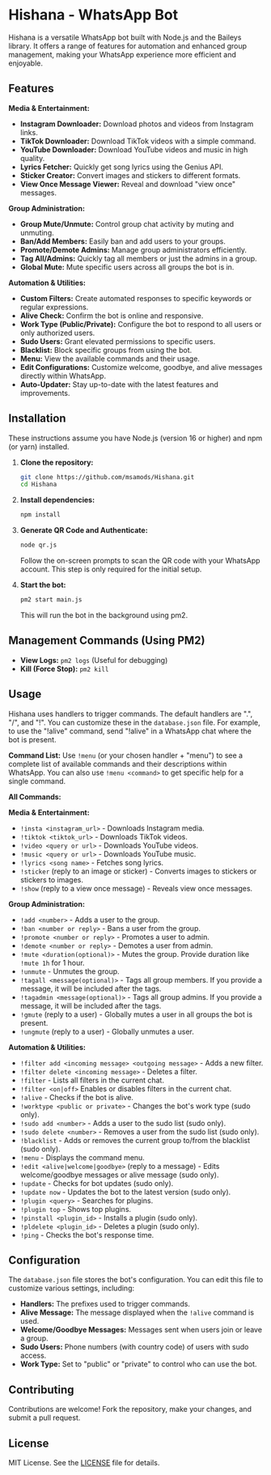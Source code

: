 # Hishana - WhatsApp Bot

Hishana is a versatile WhatsApp bot built with Node.js and the Baileys library. It offers a range of features for automation and enhanced group management, making your WhatsApp experience more efficient and enjoyable.

## Features

**Media & Entertainment:**

* **Instagram Downloader:** Download photos and videos from Instagram links.
* **TikTok Downloader:** Download TikTok videos with a simple command.
* **YouTube Downloader:** Download YouTube videos and music in high quality.
* **Lyrics Fetcher:** Quickly get song lyrics using the Genius API.
* **Sticker Creator:** Convert images and stickers to different formats.
* **View Once Message Viewer:** Reveal and download "view once" messages.

**Group Administration:**

* **Group Mute/Unmute:** Control group chat activity by muting and unmuting.
* **Ban/Add Members:** Easily ban and add users to your groups.
* **Promote/Demote Admins:** Manage group administrators efficiently.
* **Tag All/Admins:** Quickly tag all members or just the admins in a group.
* **Global Mute:** Mute specific users across all groups the bot is in.

**Automation & Utilities:**

* **Custom Filters:** Create automated responses to specific keywords or regular expressions.
* **Alive Check:** Confirm the bot is online and responsive.
* **Work Type (Public/Private):** Configure the bot to respond to all users or only authorized users.
* **Sudo Users:** Grant elevated permissions to specific users.
* **Blacklist:** Block specific groups from using the bot.
* **Menu:** View the available commands and their usage.
* **Edit Configurations:** Customize welcome, goodbye, and alive messages directly within WhatsApp.
* **Auto-Updater:** Stay up-to-date with the latest features and improvements.

## Installation

These instructions assume you have Node.js (version 16 or higher) and npm (or yarn) installed.

1. **Clone the repository:**

   ```bash
   git clone https://github.com/msamods/Hishana.git
   cd Hishana
   ```

2. **Install dependencies:**

   ```bash
   npm install
   ```

3. **Generate QR Code and Authenticate:**

   ```bash
   node qr.js
   ```

   Follow the on-screen prompts to scan the QR code with your WhatsApp account. This step is only required for the initial setup.

4. **Start the bot:**

   ```bash
   pm2 start main.js
   ```

   This will run the bot in the background using pm2.

## Management Commands (Using PM2)

* **View Logs:** `pm2 logs`  (Useful for debugging)
* **Kill (Force Stop):** `pm2 kill`

## Usage

Hishana uses handlers to trigger commands. The default handlers are ".", "/", and "!". You can customize these in the `database.json` file. For example, to use the "!alive" command, send "!alive" in a WhatsApp chat where the bot is present.

**Command List:** Use `!menu` (or your chosen handler + "menu") to see a complete list of available commands and their descriptions within WhatsApp. You can also use `!menu <command>` to get specific help for a single command.

**All Commands:**

**Media & Entertainment:**

* `!insta <instagram_url>` - Downloads Instagram media.
* `!tiktok <tiktok_url>` - Downloads TikTok videos.
* `!video <query or url>` - Downloads YouTube videos.
* `!music <query or url>` - Downloads YouTube music.
* `!lyrics <song name>` - Fetches song lyrics.
* `!sticker` (reply to an image or sticker) - Converts images to stickers or stickers to images.
* `!show` (reply to a view once message) - Reveals view once messages.

**Group Administration:**

* `!add <number>` - Adds a user to the group.
* `!ban <number or reply>` - Bans a user from the group.
* `!promote <number or reply>` - Promotes a user to admin.
* `!demote <number or reply>` - Demotes a user from admin.
* `!mute <duration(optional)>` - Mutes the group. Provide duration like `!mute 1h` for 1 hour.
* `!unmute` - Unmutes the group.
* `!tagall <message(optional)>` - Tags all group members. If you provide a message, it will be included after the tags.
* `!tagadmin <message(optional)>` - Tags all group admins. If you provide a message, it will be included after the tags.
* `!gmute` (reply to a user) - Globally mutes a user in all groups the bot is present.
* `!ungmute` (reply to a user) - Globally unmutes a user.

**Automation & Utilities:**

* `!filter add <incoming message> <outgoing message>` - Adds a new filter.
* `!filter delete <incoming message>` - Deletes a filter.
* `!filter` - Lists all filters in the current chat.
* `!filter <on|off>` Enables or disables filters in the current chat.
* `!alive` - Checks if the bot is alive.
* `!worktype <public or private>` - Changes the bot's work type (sudo only).
* `!sudo add <number>` - Adds a user to the sudo list (sudo only).
* `!sudo delete <number>` - Removes a user from the sudo list (sudo only).
* `!blacklist` - Adds or removes the current group to/from the blacklist (sudo only).
* `!menu` - Displays the command menu.
* `!edit <alive|welcome|goodbye>` (reply to a message) - Edits welcome/goodbye messages or alive message (sudo only).
* `!update` - Checks for bot updates (sudo only).
* `!update now` - Updates the bot to the latest version (sudo only).
* `!plugin <query>` - Searches for plugins.
* `!plugin top` - Shows top plugins.
* `!pinstall <plugin_id>` - Installs a plugin (sudo only).
* `!pldelete <plugin_id>` - Deletes a plugin (sudo only).
* `!ping` - Checks the bot's response time.

## Configuration

The `database.json` file stores the bot's configuration. You can edit this file to customize various settings, including:

* **Handlers:** The prefixes used to trigger commands.
* **Alive Message:** The message displayed when the `!alive` command is used.
* **Welcome/Goodbye Messages:** Messages sent when users join or leave a group.
* **Sudo Users:** Phone numbers (with country code) of users with sudo access.
* **Work Type:** Set to "public" or "private" to control who can use the bot.

## Contributing

Contributions are welcome! Fork the repository, make your changes, and submit a pull request.

## License

MIT License. See the [LICENSE](LICENSE) file for details.

